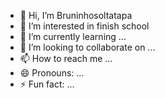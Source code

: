 - 👋 Hi, I’m Bruninhosoltatapa
- 👀 I’m interested in finish school
- 🌱 I’m currently learning ...
- 💞️ I’m looking to collaborate on ...
- 📫 How to reach me ...
- 😄 Pronouns: ...
- ⚡ Fun fact: ...

<!---
bruninhosoltatapa/bruninhosoltatapa is a ✨ special ✨ repository because its `README.md` (this file) appears on your GitHub profile.
You can click the Preview link to take a look at your changes.
--->
